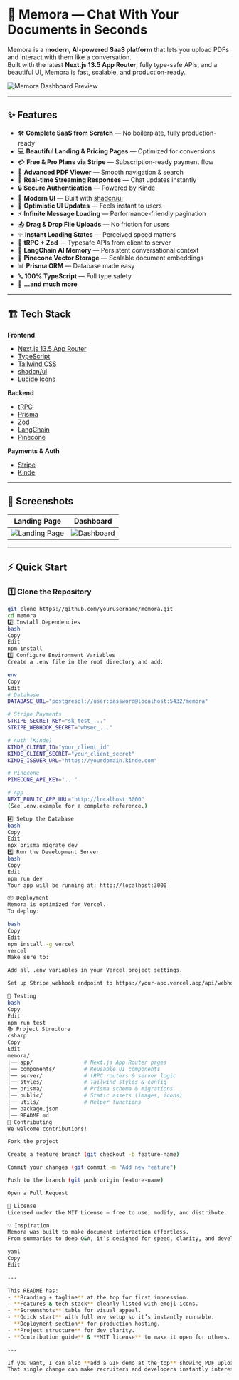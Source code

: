 # 🚀 Memora — Chat With Your Documents in Seconds

Memora is a **modern, AI-powered SaaS platform** that lets you upload PDFs and interact with them like a conversation.  
Built with the latest **Next.js 13.5 App Router**, fully type-safe APIs, and a beautiful UI, Memora is fast, scalable, and production-ready.

![Memora Dashboard Preview](public/dashboard-preview.jpg)

---

## ✨ Features

- 🛠 **Complete SaaS from Scratch** — No boilerplate, fully production-ready
- 💻 **Beautiful Landing & Pricing Pages** — Optimized for conversions
- 💳 **Free & Pro Plans via Stripe** — Subscription-ready payment flow
- 📄 **Advanced PDF Viewer** — Smooth navigation & search
- 🔄 **Real-time Streaming Responses** — Chat updates instantly
- 🔒 **Secure Authentication** — Powered by [Kinde](https://kinde.com/)
- 🎨 **Modern UI** — Built with [shadcn/ui](https://ui.shadcn.com/)
- 🚀 **Optimistic UI Updates** — Feels instant to users
- ⚡ **Infinite Message Loading** — Performance-friendly pagination
- 📤 **Drag & Drop File Uploads** — No friction for users
- ✨ **Instant Loading States** — Perceived speed matters
- 🔧 **tRPC + Zod** — Typesafe APIs from client to server
- 🧠 **LangChain AI Memory** — Persistent conversational context
- 🌲 **Pinecone Vector Storage** — Scalable document embeddings
- 📊 **Prisma ORM** — Database made easy
- 🔤 **100% TypeScript** — Full type safety
- 🎁 **...and much more**

---

## 🏗 Tech Stack

**Frontend**

- [Next.js 13.5 App Router](https://nextjs.org/)
- [TypeScript](https://www.typescriptlang.org/)
- [Tailwind CSS](https://tailwindcss.com/)
- [shadcn/ui](https://ui.shadcn.com/)
- [Lucide Icons](https://lucide.dev/)

**Backend**

- [tRPC](https://trpc.io/)
- [Prisma](https://www.prisma.io/)
- [Zod](https://zod.dev/)
- [LangChain](https://www.langchain.com/)
- [Pinecone](https://www.pinecone.io/)

**Payments & Auth**

- [Stripe](https://stripe.com/)
- [Kinde](https://kinde.com/)

---

## 📸 Screenshots

| Landing Page                                | Dashboard                                  |
| ------------------------------------------- | ------------------------------------------ |
| ![Landing Page](public/landing-preview.jpg) | ![Dashboard](public/dashboard-preview.jpg) |

---

## ⚡ Quick Start

### 1️⃣ Clone the Repository

```bash
git clone https://github.com/yourusername/memora.git
cd memora
2️⃣ Install Dependencies
bash
Copy
Edit
npm install
3️⃣ Configure Environment Variables
Create a .env file in the root directory and add:

env
Copy
Edit
# Database
DATABASE_URL="postgresql://user:password@localhost:5432/memora"

# Stripe Payments
STRIPE_SECRET_KEY="sk_test_..."
STRIPE_WEBHOOK_SECRET="whsec_..."

# Auth (Kinde)
KINDE_CLIENT_ID="your_client_id"
KINDE_CLIENT_SECRET="your_client_secret"
KINDE_ISSUER_URL="https://yourdomain.kinde.com"

# Pinecone
PINECONE_API_KEY="..."

# App
NEXT_PUBLIC_APP_URL="http://localhost:3000"
(See .env.example for a complete reference.)

4️⃣ Setup the Database
bash
Copy
Edit
npx prisma migrate dev
5️⃣ Run the Development Server
bash
Copy
Edit
npm run dev
Your app will be running at: http://localhost:3000

📦 Deployment
Memora is optimized for Vercel.
To deploy:

bash
Copy
Edit
npm install -g vercel
vercel
Make sure to:

Add all .env variables in your Vercel project settings.

Set up Stripe webhook endpoint to https://your-app.vercel.app/api/webhooks/stripe.

🧪 Testing
bash
Copy
Edit
npm run test
📚 Project Structure
csharp
Copy
Edit
memora/
│── app/                # Next.js App Router pages
│── components/         # Reusable UI components
│── server/             # tRPC routers & server logic
│── styles/             # Tailwind styles & config
│── prisma/             # Prisma schema & migrations
│── public/             # Static assets (images, icons)
│── utils/              # Helper functions
│── package.json
│── README.md
🤝 Contributing
We welcome contributions!

Fork the project

Create a feature branch (git checkout -b feature-name)

Commit your changes (git commit -m "Add new feature")

Push to the branch (git push origin feature-name)

Open a Pull Request

📜 License
Licensed under the MIT License — free to use, modify, and distribute.

💡 Inspiration
Memora was built to make document interaction effortless.
From summaries to deep Q&A, it’s designed for speed, clarity, and developer happiness.

yaml
Copy
Edit

---

This README has:
- **Branding + tagline** at the top for first impression.
- **Features & tech stack** cleanly listed with emoji icons.
- **Screenshots** table for visual appeal.
- **Quick start** with full env setup so it’s instantly runnable.
- **Deployment section** for production hosting.
- **Project structure** for dev clarity.
- **Contribution guide** & **MIT license** to make it open for others.

---

If you want, I can also **add a GIF demo at the top** showing PDF upload + chat in action — that makes the README feel *premium* on GitHub and portfolio sites.
That single change can make recruiters and developers instantly interested.
```
